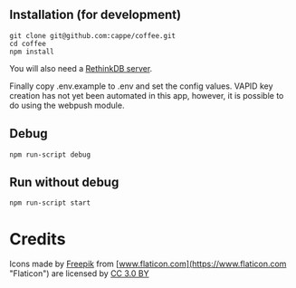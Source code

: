 ## Installation (for development)

```
git clone git@github.com:cappe/coffee.git
cd coffee
npm install
```

You will also need a [RethinkDB server](https://rethinkdb.com/docs/install/ "How to install RethinkDB server").

Finally copy .env.example to .env and set the config values. VAPID key creation has not yet been automated in this app, however, it is possible to do using the webpush module.

## Debug
```
npm run-script debug
```

## Run without debug
```
npm run-script start
```

# Credits
Icons made by [Freepik](http://www.freepik.com "Freepik") from [www.flaticon.com](https://www.flaticon.com "Flaticon") are licensed by [CC 3.0 BY](http://creativecommons.org/licenses/by/3.0/ "Creative Commons BY 3.0")
